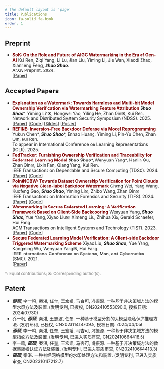 ```yaml
---
# the default layout is 'page'
title: Publications
icon: fa-solid fa-book
order: 1
---
```


## Preprint

- <font color=Maroon><b>SoK: On the Role and Future of AIGC Watermarking in the Era of Gen-AI</b></font>
  Kui Ren, Ziqi Yang, Li Lu, Jian Liu, Yiming Li, Jie Wan, Xiaodi Zhao, Xianheng Feng, ***Shuo Shao***.<br>
  ArXiv Preprint. 2024.<br>
  [[Paper](https://arxiv.org/abs/2411.11478)]

## Accepted Papers

- <font color=Maroon><b>Explanation as a Watermark: Towards Harmless and Multi-bit Model Ownership Verification via Watermarking Feature Attribution</b></font>
  ***Shuo Shao***\*, Yiming Li\*&#9993;, Hongwei Yao, Yiling He, Zhan Qin&#9993;, Kui Ren.<br>
  Network and Distributed System Security Symposium (NDSS). 2025.<br> 
  [[Paper](https://arxiv.org/abs/2405.04825)] [[Code](https://github.com/shaoshuo-ss/EaaW)] [[Sildes](https://drive.google.com/file/d/1_xFE_Hrd63RO6FnS6-iLNZqEfi8LWN8b/view?usp=sharing)] [[Poster](https://drive.google.com/file/d/10yvkP86sH16ELQSW3oCnRkQNGRrYx64Y/view?usp=sharing)]
- <font color=Maroon><b>REFINE: Inversion-Free Backdoor Defense via Model Reprogramming</b></font>
  Yukun Chen\*, ***Shuo Shao***\*, Enhao Huang, Yiming Li, Pin-Yu Chen, Zhan Qin, Kui Ren.<br>
  To appear in International Conference on Learning Representations (ICLR). 2025.<br>
- <font color=Maroon><b>FedTracker: Furnishing Ownership Verification and Traceability for Federated Learning Model</b></font>
  ***Shuo Shao***\*, Wenyuan Yang\*, Hanlin Gu, Zhan Qin&#9993;, Lixin Fan, Qiang Yang, Kui Ren.<br>
  IEEE Transactions on Dependable and Secure Computing (TDSC). 2024.<br>
  [[Paper](https://ieeexplore.ieee.org/document/10504977)] [[Code](https://github.com/shaoshuo-ss/FedTracker)]
- <font color=Maroon><b>PointNCBW: Towards Dataset Ownership Verification for Point Clouds via Negative Clean-label Backdoor Watermark</b></font>
  Cheng Wei, Yang Wang, Kuofeng Gao, ***Shuo Shao***, Yiming Li&#9993;, Zhibo Wang, Zhan Qin&#9993;<br>
  IEEE Transactions on Information Forensics and Security (TIFS). 2024.<br>
  [[Paper](https://ieeexplore.ieee.org/abstract/document/10745757)] [[Code](https://github.com/weic0810/PointNCBW)]
- <font color=Maroon><b>Watermarking in Secure Federated Learning: A Verification Framework Based on Client-Side Backdooring</b></font>
  Wenyuan Yang, ***Shuo Shao***, Yue Yang, Xiyao Liu&#9993;, Ximeng Liu, Zhihua Xia, Gerald Schaefer, Hui Fang.<br>
  ACM Transactions on Intelligent Systems and Technology (TIST). 2023.<br>
  [[Paper](https://dl.acm.org/doi/full/10.1145/3630636)] [[Code](https://github.com/shaoshuo-ss/Watermark-Secure-FL)]
- <font color=Maroon><b>Secure Federated Learning Model Verification: A Client-side Backdoor Triggered Watermarking Scheme</b></font>
  Xiyao Liu, ***Shuo Shao***, Yue Yang, Kangming Wu, Wenyuan Yang&#9993;, Hui Fang.<br>
  IEEE International Conference on Systems, Man, and Cybernetics (SMC). 2021.<br>
  [[Paper](https://ieeexplore.ieee.org/abstract/document/9658998/)]

<span style="color: gray;font-size: small;">*: Equal contributions; &#9993;: Corresponding author(s).</span>

## Patent

- ***邵硕***, 李一鸣, 秦湛, 任奎, 王宏韬, 马杏可, 冯振源. 一种基于非决策域方法的模型水印方法及装置. (发明专利, 已授权, CN202410553090.0, 授权日期: 2024/07/30)
- 乔一帆, ***邵硕***, 秦湛, 王志波, 任奎. 一种基于模型分割的大模型隐私保护推理方法. (发明专利, 已授权, CN202311418709.9, 授权日期: 2024/04/05)
- ***邵硕***, 李一鸣, 秦湛, 任奎, 王宏韬, 马杏可, 冯振源. 一种基于非决策域方法的模型指纹方法及装置. (发明专利, 已进入实质审查, CN202410664418.6)
- 李一鸣, ***邵硕***, 秦湛, 任奎, 王宏韬, 马杏可, 冯振源. 一种基于非决策域方法的数据集版权认证方法及装置. (发明专利, 已进入实质审查, CN202410664413.3)
- ***邵硕***, 秦湛. 一种神经网络模型的水印处理方法和装置. (发明专利, 已进入实质审查, CN202310117212.7)
